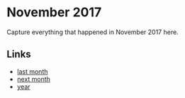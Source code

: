 # November 2017

Capture everything that happened in November 2017 here.

## Links
- [last month](calendar/months/2017-10.md)
- [next month](calendar/months/2017-12.md)
- [year](calendar/years/2017.md)